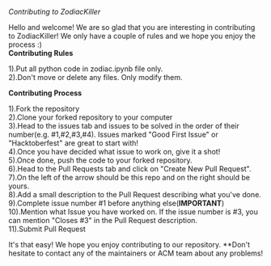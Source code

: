 *Contributing to ZodiacKiller*

Hello and welcome! We are so glad that you are interesting in contributing to ZodiacKiller!
We only have a couple of rules and we hope you enjoy the process :)<br />
**Contributing Rules**<br />

   1).Put all python code in zodiac.ipynb file only.<br />
   2).Don't move or delete any files. Only modify them.<br />

**Contributing Process**<br />

   1).Fork the repository<br />
   2).Clone your forked repository to your computer<br />
   3).Head to the issues tab and issues to be solved in the order of their number(e.g. #1,#2,#3,#4). Issues marked "Good First Issue" or "Hacktoberfest" are great to start with!<br />
   4).Once you have decided what issue to work on, give it a shot!<br />
   5).Once done, push the code to your forked repository.<br />
   6).Head to the Pull Requests tab and click on "Create New Pull Request".<br />
   7).On the left of the arrow should be this repo and on the right should be yours.<br />
   8).Add a small description to the Pull Request describing what you've done.<br />
   9).Complete issue number #1 before anything else(**IMPORTANT**)<br />
   10).Mention what Issue you have worked on. If the issue number is #3, you can mention "Closes #3" in the Pull Request description.<br />
   11).Submit Pull Request<br />

It's that easy! We hope you enjoy contributing to our repository. **Don't hesitate to contact any of the maintainers or ACM team about any problems!
